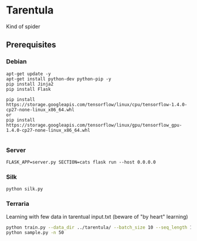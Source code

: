 # Tarentula
Kind of spider

## Prerequisites

### Debian

```
apt-get update -y
apt-get install python-dev python-pip -y
pip install Jinja2
pip install Flask

pip install https://storage.googleapis.com/tensorflow/linux/cpu/tensorflow-1.4.0-cp27-none-linux_x86_64.whl
or
pip install https://storage.googleapis.com/tensorflow/linux/gpu/tensorflow_gpu-1.4.0-cp27-none-linux_x86_64.whl


```


### Server

```
FLASK_APP=server.py SECTION=cats flask run --host 0.0.0.0
```

### Silk

```
python silk.py
```

### Terraria


Learning with few data in tarentual input.txt (beware of "by heart" learning)

```bash
python train.py --data_dir ../tarentula/ --batch_size 10 --seq_length 10 --num_epochs 100 --learning_rate 0.02
python sample.py -n 50
```
```
